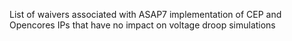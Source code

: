 List of waivers associated with ASAP7 implementation of CEP and Opencores IPs that have no impact on voltage droop simulations
